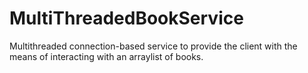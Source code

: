 # MultiThreadedBookService

Multithreaded connection-based service to provide the client with the means of interacting with an arraylist of books.   
